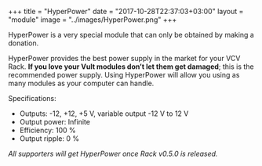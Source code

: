+++
title = "HyperPower"
date = "2017-10-28T22:37:03+03:00"
layout = "module"
image = "../images/HyperPower.png"
+++

HyperPower is a very special module that can only be obtained by making a donation.

HyperPower provides the best power supply in the market for your VCV Rack. **If you love your Vult modules don’t let them get damaged**;  this is the recommended power supply. Using HyperPower will allow you using as many modules as your computer can handle.

Specifications:

- Outputs: -12, +12, +5 V, variable output -12 V to 12 V
- Output power: Infinite
- Efficiency: 100 %
- Output ripple: 0 %

*All supporters will get HyperPower once Rack v0.5.0 is released.*
